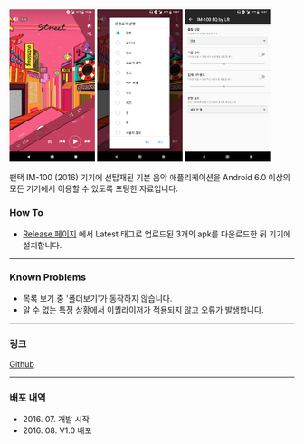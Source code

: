 <img src="app_1.png" width="30%" />
<img src="app_2.png" width="30%" />
<img src="app_3.png" width="30%" />

팬택 IM-100 (2016) 기기에 선탑재된 기본 음악 애플리케이션을
Android 6.0 이상의 모든 기기에서 이용할 수 있도록 포팅한 자료입니다.

### How To

* [Release 페이지](https://github.com/yymin1022/IM-100_Music/releases) 에서 Latest 태그로 업로드된 3개의 apk를 다운로드한 뒤 기기에 설치합니다.

***

### Known Problems

* 목록 보기 중 '폴더보기'가 동작하지 않습니다.
* 알 수 없는 특정 상황에서 이퀄라이저가 적용되지 않고 오류가 발생합니다.

***

### 링크
[Github](https://github.com/yymin1022/IM-100_Music)

***

### 배포 내역
* 2016\. 07\. 개발 시작
* 2016\. 08\. V1\.0 배포
